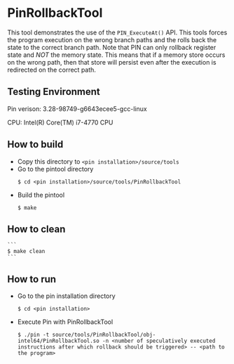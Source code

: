 # PinRollbackTool

This tool demonstrates the use of the `PIN_ExecuteAt()` API. This tools forces the program execution on the wrong branch paths and the rolls back the state to the correct branch path. Note that PIN can only rollback register state and *NOT* the memory state. This means that if a memory store occurs on the wrong path, then that store will persist even after the execution is redirected on the correct path.

## Testing Environment
Pin verison: 3.28-98749-g6643ecee5-gcc-linux

CPU: Intel(R) Core(TM) i7-4770 CPU

## How to build
* Copy this directory to `<pin installation>/source/tools`
* Go to the pintool directory
	```
	$ cd <pin installation>/source/tools/PinRollbackTool 
	```
* Build the pintool
	```
	$ make
	```

## How to clean
	```	
	$ make clean
	```

## How to run
* Go to the pin installation directory
	```	
	$ cd <pin installation>
	```
* Execute Pin with PinRollbackTool
	```
	$ ./pin -t source/tools/PinRollbackTool/obj-intel64/PinRollbackTool.so -n <number of speculatively executed instructions after which rollback should be triggered> -- <path to the program>
	```
